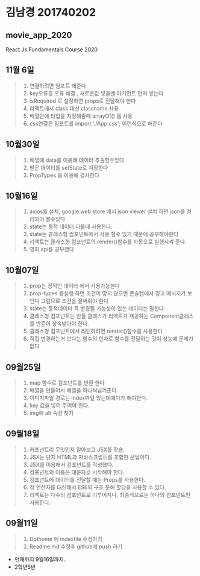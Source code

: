 # 김남경 201740202 
## movie_app_2020

React Js Fundamentals Course 2020
## 11월 6일
>1. 연결하려면 임포트 해준다
>2. key오류등 오류 해결 , 새로운값 넣을땐 아기먼트 먼저 넣는다
>3. isRequired 로 설정하면 props로 전달해야 한다
>4. 리액트에서 class 대신 classname 사용
>5. 배열안에 타입을 지정해줄때 arrayOf() 를 사용
>6. css연결은 임포트를 import './App.css'; 이런식으로 해준다
## 10월30일
>1. 배열에 data를 이용해 데이터 추출할수있다
>2. 받은 데이터를 setState로 저장한다
>3. PropTypes 을 이용해 검사한다
## 10월16일
>1. axios를 설치, google web store 에서 json viewer 설치 하면 json를 정리되어 볼수있다
>2. state는 동적 데이터 다룰때 사용한다.
>3. state는 클래스형 컴포넌트에서 사용 할수 있기 때문에 공부해야한다
>4. 리액트는 클래스형 컴포넌트의 render()함수를 자동으로 실행시켜 준다.
>5. 영화 api를 공부했다
## 10월07일
>1. prop는 정적인 데이터 에서 사용가능한다
>2. prop-types 를실행 하면 조건이 맞지 않으면 콘솔탭에서 경고 메시지가 보인다
그럼으로 조건을 잘써줘야 한다
>3. state는 동적데이터 즉 변경될 가능성이 있는 데이터는 말한다
>4. 클래스형 컴포넌트는 만들 클래스가 리액트가 제공하는 Component클래스를 반듣이 상속받아야 한다.
>5. 클래스형 컴포넌트에서 리턴하려면 render()함수를 사용한다
>6. 직접 변경하는거 보다는 함수의 인자로 함수를 전달하는 것이 성능에 문제가 없다
## 09월25일
>1. map 함수로 컴포넌트를 반환 한다
>2. 배열을 만들어서 배열을 하나씩넘겨준다
>3. 이미지파일 경로는 index파일 있는데에다가 해야한다.
>4. key 값을 넣어 주어야 한다.
>5. img에 alt 속성 찾기
## 09월18일
>1. 커포넌트리 무엇인지 알아보고 JSX를 학습.
>2. JSX는 단지 HTML과 자바스크립트를 조합한 문법이다.
>3. JSX를 이용해서 컴포넌트를 작성했다.
>4. 컴포넌트의 이름은 대문자로 시작해야 한다.
>5. 컴포넌트에 데이터를 전달할 때는 Props를 사용한다.
>6. 점 연산자를 대신해서 ES6의 구조 분해 할당을 사용할 수 있다.
>7. 리액트는 다수의 컴포넌트로 이루어지나, 최종적으로는 하나의 컴포넌트만 사용한다.

## 09월11일
>1. Dothome 에 indexfile 수정하기
>2. Readme.md 수정후 github에 push 하기
* 언재까지 9월16일까지..
* 2학년5반 